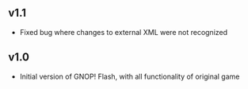 v1.1
---------
- Fixed bug where changes to external XML were not recognized

v1.0
---------
- Initial version of GNOP! Flash, with all functionality of original game